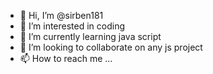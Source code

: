 - 👋 Hi, I’m @sirben181
- 👀 I’m interested in coding
- 🌱 I’m currently learning java script
- 💞️ I’m looking to collaborate on any js project
- 📫 How to reach me ...

<!---
sirben181/sirben181 is a ✨ special ✨ repository because its `README.md` (this file) appears on your GitHub profile.
You can click the Preview link to take a look at your changes.
--->
